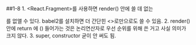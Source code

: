 ##1-8 
    1. <React.Fragment>를 사용하면 render() 안에 쓸 데 없는 <div>를 없앨 수 있다.
       babel2를 설치하면 더 간단힌 <>로만으로도 쓸 수 있음.
    2. render() 안에 return 에 () 들어가는 것은 논리연산자로 우선 순위를 위해 쓴 거고 사실 의미가 크지 않다. 
    3. super, constructor 굳이 안 써도 됨.